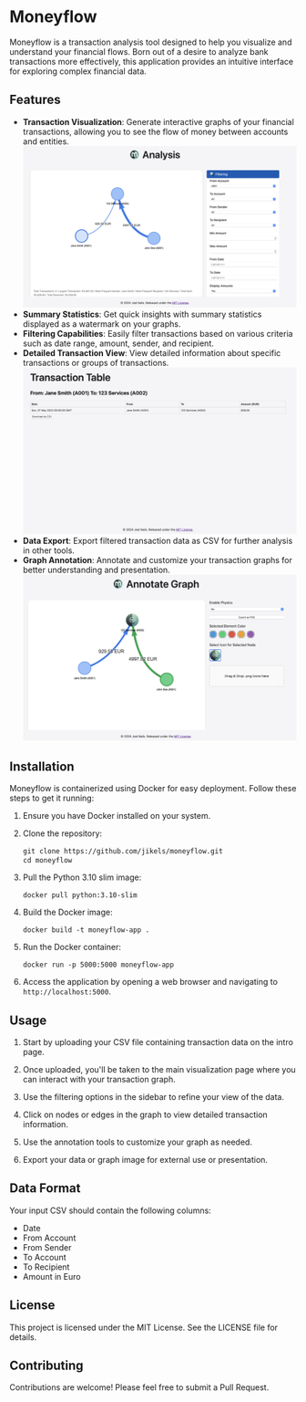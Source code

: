 # Moneyflow

Moneyflow is a transaction analysis tool designed to help you visualize and understand your financial flows. Born out of a desire to analyze bank transactions more effectively, this application provides an intuitive interface for exploring complex financial data.

## Features

- **Transaction Visualization**: Generate interactive graphs of your financial transactions, allowing you to see the flow of money between accounts and entities.
![Filtering](src/static/images/filter_transactions.png)
- **Summary Statistics**: Get quick insights with summary statistics displayed as a watermark on your graphs.
- **Filtering Capabilities**: Easily filter transactions based on various criteria such as date range, amount, sender, and recipient.
- **Detailed Transaction View**: View detailed information about specific transactions or groups of transactions.
![Annotation](src/static/images/transaction_view.png)
- **Data Export**: Export filtered transaction data as CSV for further analysis in other tools.
- **Graph Annotation**: Annotate and customize your transaction graphs for better understanding and presentation.
![Annotation](src/static/images/annotate_graph.png)

## Installation

Moneyflow is containerized using Docker for easy deployment. Follow these steps to get it running:

1. Ensure you have Docker installed on your system.

2. Clone the repository:
   ```
   git clone https://github.com/jikels/moneyflow.git
   cd moneyflow
   ```

3. Pull the Python 3.10 slim image:
   ```
   docker pull python:3.10-slim
   ```

4. Build the Docker image:
   ```
   docker build -t moneyflow-app .
   ```

5. Run the Docker container:
   ```
   docker run -p 5000:5000 moneyflow-app
   ```

6. Access the application by opening a web browser and navigating to `http://localhost:5000`.

## Usage

1. Start by uploading your CSV file containing transaction data on the intro page.

2. Once uploaded, you'll be taken to the main visualization page where you can interact with your transaction graph.

3. Use the filtering options in the sidebar to refine your view of the data.

4. Click on nodes or edges in the graph to view detailed transaction information.

5. Use the annotation tools to customize your graph as needed.

6. Export your data or graph image for external use or presentation.

## Data Format

Your input CSV should contain the following columns:
- Date
- From Account
- From Sender
- To Account
- To Recipient
- Amount in Euro

## License

This project is licensed under the MIT License. See the LICENSE file for details.

## Contributing

Contributions are welcome! Please feel free to submit a Pull Request.